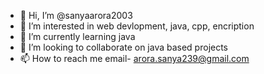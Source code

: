 - 👋 Hi, I’m @sanyaarora2003
- 👀 I’m interested in web devlopment, java, cpp, encription
- 🌱 I’m currently learning java
- 💞️ I’m looking to collaborate on java based projects
- 📫 How to reach me email- arora.sanya239@gmail.com

<!---
sanyaarora2003/sanyaarora2003 is a ✨ special ✨ repository because its `README.md` (this file) appears on your GitHub profile.
You can click the Preview link to take a look at your changes.
--->
